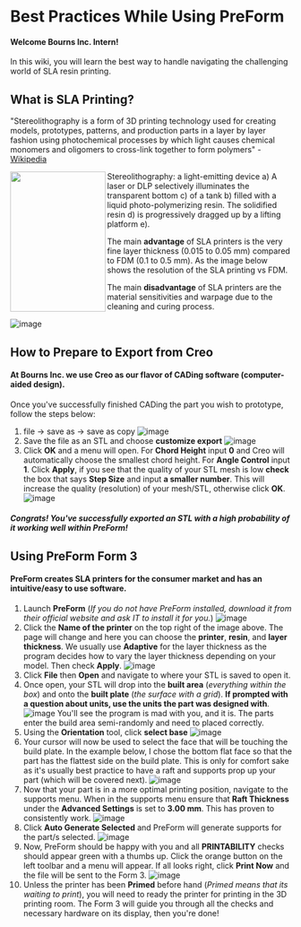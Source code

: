 # Best Practices While Using PreForm
#### Welcome Bourns Inc. Intern!
In this wiki, you will learn the best way to handle navigating the challenging world of SLA resin printing.

## What is SLA Printing?
"Stereolithography is a form of 3D printing technology used for creating models, prototypes, patterns, and production parts in a layer by layer fashion using photochemical processes by which light causes chemical monomers and oligomers to cross-link together to form polymers" - [Wikipedia](https://en.wikipedia.org/wiki/Stereolithography)

<img align="left" width="170" height="250" src="https://upload.wikimedia.org/wikipedia/commons/thumb/d/d6/Schematic_representation_of_Stereolithography.png/220px-Schematic_representation_of_Stereolithography.png">
  
Stereolithography: a light-emitting device a) A laser or DLP selectively illuminates the transparent bottom c) of a tank b) filled with a liquid photo-polymerizing resin. The solidified resin d) is progressively dragged up by a lifting platform e).

The main **advantage** of SLA printers is the very fine layer thickness (0.015 to 0.05 mm) compared to FDM (0.1 to 0.5 mm). As the image below shows the resolution of the SLA printing vs FDM. 

The main **disadvantage** of SLA printers are the material sensitivities and warpage due to the cleaning and curing process.

![image](https://manufactur3dmag.com/wp-content/uploads/2018/02/Above-3D-Printed-parts-made-in-FDM-SLA-SLS-technology-from-left-to-right-Image-Credit-Formlabs.jpg)

## How to Prepare to Export from Creo
#### At Bourns Inc. we use Creo as our flavor of CADing software (computer-aided design).
Once you've successfully finished CADing the part you wish to prototype, follow the steps below:
1. file -> save as -> save as copy
![image](https://github.com/C-Chicas/Bourns-Wiki/blob/main/Images/creo_1.png)
2. Save the file as an STL and choose **customize export**
![image](https://github.com/C-Chicas/Bourns-Wiki/blob/main/Images/creo_2.png)
3. Click **OK** and a menu will open. For **Chord Height** input **0** and Creo will automatically choose the smallest chord height. For **Angle Control** input **1**. Click **Apply**, if you see that the quality of your STL mesh is low **check** the box that says **Step Size** and input **a smaller number**. This will increase the quality (resolution) of your mesh/STL, otherwise click **OK**.
![image](https://github.com/C-Chicas/Bourns-Wiki/blob/main/Images/creo_4.png)

##### Congrats! You've successfully exported an STL with a high probability of it working well within PreForm!

## Using PreForm Form 3
#### PreForm creates SLA printers for the consumer market and has an intuitive/easy to use software.
1. Launch **PreForm** (_If you do not have PreForm installed, download it from their official website and ask IT to install it for you._)
![image](https://github.com/C-Chicas/Bourns-Wiki/blob/main/Images/preform_1.png)
2. Click the **Name of the printer** on the top right of the image above. The page will change and here you can choose the **printer**, **resin**, and **layer thickness**. We usually use **Adaptive** for the layer thickness as the program decides how to vary the layer thickness depending on your model. Then check **Apply**.
![image](https://github.com/C-Chicas/Bourns-Wiki/blob/main/Images/preform_7.png)
3. Click **File** then **Open** and navigate to where your STL is saved to open it.
4. Once open, your STL will drop into the **built area** (_everything within the box_) and onto the **built plate** (_the surface with a grid_). **If prompted with a question about units, use the units the part was designed with**.
![image](https://github.com/C-Chicas/Bourns-Wiki/blob/main/Images/preform_2.png)
You'll see the program is mad with you, and it is. The parts enter the build area semi-randomly and need to placed correctly.
5. Using the **Orientation** tool, click **select base**
![image](https://github.com/C-Chicas/Bourns-Wiki/blob/main/Images/preform_3.png)
6. Your cursor will now be used to select the face that will be touching the build plate. In the example below, I chose the bottom flat face so that the part has the flattest side on the build plate. This is only for comfort sake as it's usually best practice to have a raft and supports prop up your part (which will be covered next).
![image](https://github.com/C-Chicas/Bourns-Wiki/blob/main/Images/preform_4.png)
7. Now that your part is in a more optimal printing position, navigate to the supports menu. When in the supports menu ensure that **Raft Thickness** under the **Advanced Settings** is set to **3.00 mm**. This has proven to consistently work.
![image](https://github.com/C-Chicas/Bourns-Wiki/blob/main/Images/preform_5.png)
8. Click **Auto Generate Selected** and PreForm will generate supports for the part/s selected.
![image](https://github.com/C-Chicas/Bourns-Wiki/blob/main/Images/preform_6.png)
9. Now, PreForm should be happy with you and all **PRINTABILITY** checks should appear green with a thumbs up. Click the orange button on the left toolbar and a menu will appear. If all looks right, click **Print Now** and the file will be sent to the Form 3.
![image](https://github.com/C-Chicas/Bourns-Wiki/blob/main/Images/preform_8.png)
10. Unless the printer has been **Primed** before hand (_Primed means that its waiting to print_), you will need to ready the printer for printing in the 3D printing room. The Form 3 will guide you through all the checks and necessary hardware on its display, then you're done!

